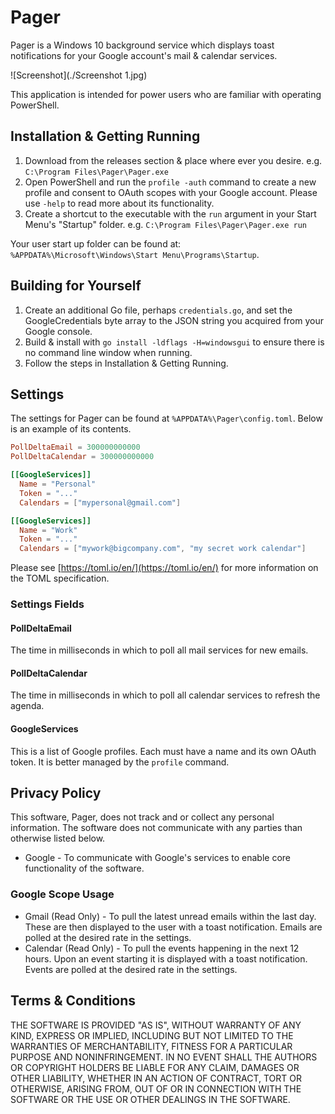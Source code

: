# Pager

Pager is a Windows 10 background service which displays toast notifications for your Google account's mail & calendar 
services.

![Screenshot](./Screenshot 1.jpg)

This application is intended for power users who are familiar with operating PowerShell.

## Installation & Getting Running

1. Download from the releases section & place where ever you desire. 
   e.g. `C:\Program Files\Pager\Pager.exe`
2. Open PowerShell and run the `profile -auth` command to create a new profile and consent to OAuth scopes with your 
   Google account. Please use `-help` to read more about its functionality.
3. Create a shortcut to the executable with the `run` argument in your Start Menu's "Startup" folder.
   e.g. `C:\Program Files\Pager\Pager.exe run`

Your user start up folder can be found at: `%APPDATA%\Microsoft\Windows\Start Menu\Programs\Startup`.

## Building for Yourself

1. Create an additional Go file, perhaps `credentials.go`, and set the GoogleCredentials byte array to the JSON string
you acquired from your Google console.
2. Build & install with `go install -ldflags -H=windowsgui` to ensure there is no command line window when running.
3. Follow the steps in Installation & Getting Running.

## Settings

The settings for Pager can be found at `%APPDATA%\Pager\config.toml`. Below is an example of its contents.

```toml
PollDeltaEmail = 300000000000
PollDeltaCalendar = 300000000000

[[GoogleServices]]
  Name = "Personal"
  Token = "..."
  Calendars = ["mypersonal@gmail.com"]

[[GoogleServices]]
  Name = "Work"
  Token = "..."
  Calendars = ["mywork@bigcompany.com", "my secret work calendar"]
```

Please see [https://toml.io/en/](https://toml.io/en/) for more information on the TOML specification.

### Settings Fields

#### PollDeltaEmail

The time in milliseconds in which to poll all mail services for new emails.

#### PollDeltaCalendar

The time in milliseconds in which to poll all calendar services to refresh the agenda.

#### GoogleServices

This is a list of Google profiles. Each must have a name and its own OAuth token. It is better managed by the `profile`
command.

## Privacy Policy

This software, Pager, does not track and or collect any personal information. The software does not communicate with 
any parties than otherwise listed below.

 * Google - To communicate with Google's services to enable core functionality of the software.

### Google Scope Usage

 * Gmail (Read Only) - To pull the latest unread emails within the last day. These are then displayed to the user with a
   toast notification. Emails are polled at the desired rate in the settings.
 * Calendar (Read Only) - To pull the events happening in the next 12 hours. Upon an event starting it is displayed with
   a toast notification. Events are polled at the desired rate in the settings.

## Terms & Conditions

THE SOFTWARE IS PROVIDED "AS IS", WITHOUT WARRANTY OF ANY KIND, EXPRESS OR
IMPLIED, INCLUDING BUT NOT LIMITED TO THE WARRANTIES OF MERCHANTABILITY,
FITNESS FOR A PARTICULAR PURPOSE AND NONINFRINGEMENT. IN NO EVENT SHALL THE
AUTHORS OR COPYRIGHT HOLDERS BE LIABLE FOR ANY CLAIM, DAMAGES OR OTHER
LIABILITY, WHETHER IN AN ACTION OF CONTRACT, TORT OR OTHERWISE, ARISING FROM,
OUT OF OR IN CONNECTION WITH THE SOFTWARE OR THE USE OR OTHER DEALINGS IN THE
SOFTWARE.
